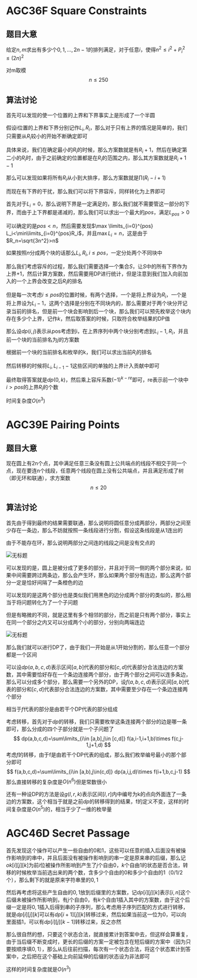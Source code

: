 # AGC36F **Square Constraints**

## 题目大意

给定$n,m$求出有多少个$0,1,...,2n-1$的排列满足，对于任意$i$，使得$n^2\leq i^2+P_i^2\leq (2n)^2$

对m取模
$$
n\leq 250
$$

## 算法讨论

首先可以发现的使一个位置的上界和下界事实上是形成了一个半圆

假设i位置的上界和下界分别记作$L_i,R_i$，那么对于只有上界的情况是简单的，我们只需要从$R_i$较小的开始不断确定即可

具体来说，我们在确定最小的$R_i$的时候，那么方案数就是有$R_i+1$，然后在确定第二小的$R_i$时，由于之前确定的位置都是在$R_i$的范围之内，那么其方案数就是$R_i+1-1$

那么可以发现如果将所有$R_i$从小到大排序，那么方案数就是$\prod (R_i-i+1)$

而现在有下界的干扰，那么我们可以将下界容斥，同样转化为上界即可

首先对于$L_i=0$，那么说明下界是一定满足的，那么我们就不需要管这一部分的下界，而由于上下界都是递减的，那么我们可以求出一个最大的$pos$，满足$L_{pos}>0$

可以确定的是$pos<n$，然后需要发现$\max \limits_{i=0}^{pos} L_i<\min\limits_{i=0}^{pos}R_i$，并且$\max L_i=n$，这是由于$R_n=\sqrt{3n^2}>n$

如果按照$n$分成两个块的话那么$L_i,R_i,i\leq pos$，一定分处两个不同块中

那么我们考虑容斥的过程，那么我们需要选择一个集合$S$，让$S$中的所有下界作为上界+1，然后计算方案数，然后需要用DP进行统计，但是注意到我们加入向前加入的一个上界会改变之后$R_i$的排名

但是每一次考虑$i\leq pos$的位置时候，有两个选择，一个是将上界设为$R_i$，一个是将上界设为$L_i-1$，这两个选择是分别在不同块内的，那么需要对于两个块分开记录当前的排名，但是前一个块会影响到后一个块，那么我们可以预先枚举这个块内存在多少个上界，记作$k$，然后取答案的时候，只取符合枚举结果的DP值

那么设$dp(i,j)$表示从pos考虑到i，在上界序列中两个块分别考虑到$L_i-1,R_i$，并且前一个块的当前排名为$j$的方案数

根据前一个块的当前排名和枚举的k，我们可以求出当前$R_i$的排名

然后转移的时候将$L_{i},L_{i-1}-1$这些区间的单独的上界计入贡献中即可

最终取得答案就是$dp(0,k)$，然后乘上容斥系数$(-1)^{k-re}$即可，re表示前一个块中$i>pos$的上界$R_i$的个数

时间复杂度$O(n^3)$

# AGC39E **Pairing Points**

## 题目大意

现在圆上有2n个点，其中满足任意三条没有圆上公共端点的线段不相交于同一个点，现在要连n个线段，任意两个线段在圆上没有公共端点，并且满足形成了树（即无环和联通），求方案数
$$
n\leq 20
$$

## 算法讨论

首先由于得到最终的结果需要联通，那么说明将圆任意分成两部分，两部分之间至少存在一条边，那么不妨就按照一条线段进行分割，假设这条线段是从1连出的

由于不能存在环，那么说明两部分之间连的线段之间是没有交点的

![无标题](D:\Blog\image\无标题-16401451296331.png)

可以发现的是，圆上是被分成了更多的部分，并且对于同一侧的两个部分来说，如果中间需要跨过两条边，那么会产生环，那么如果两个部分有连边，那么这两个部分一定是恰好间隔了一条橙色的边

可以发现的是这两个部分也是类似我们用黑色的边分成两个部分的类似的，那么相当于将问题转化为了一个子问题

但是有略微的不同，就是这里有多个相邻的部分，而之前是只有两个部分，事实上在同一个部分之内又可以分成两个小的部分，分别向两端连边

![无标题](D:\Blog\image\无标题-16401455366342.png)

那么我们就可以进行DP了，由于我们一开始是从1开始分割的，那么任意一个部分都是一个区间

可以设$dp(a,b,c,d)$表示区间$[a,b]$代表的部分和$[c,d]$代表部分合法连边的方案数，其中需要恰好存在一个条边连接两个部分，由于两个部分之间可以连多条边，那么可以分成多个部分，那么需要一个另外的DP，设$f(a,b,c,d)$表示区间$[a,b]$代表的部分和$[c,d]$代表部分合法连边的方案数，其中需要至少存在一个条边连接两个部分

相当于$f$代表的部分是由若干个DP代表的部分组成

考虑转移，首先对于$dp$的转移，我们只需要枚举这条连接两个部分的边是哪一条即可，那么分成的四个子部分就是一个子问题了
$$
dp(a,b,c,d)=\sum\limits_{i\in [a,b],j\in [c,d]} f(a,i-1,i+1,b)\times f(c,j-1,j+1,d)
$$
考虑$f$的转移，由于f是由若干个DP代表的组成，那么我们枚举编号最小的那个部分即可
$$
f(a,b,c,d)=\sum\limits_{i\in [a,b),j\in(c,d]} dp(a,i,j,d)\times f(i+1,b,c,j-1)
$$
那么直接转移的复杂度是$O(n^6)$但是常数很小



还有一种设DP的方法是设$g(l,r,k)$表示区间$[l,r]$内中编号为k的点向外面连了一条边的方案数，这个相当于就是之前$dp$的转移得到的结果，f的定义不变，这样的时间复杂度是$O(n^5)$的，相当于少了一维的枚举量

# AGC46D Secret Passage

首先发现这个操作可以产生一些自由的$0$和$1$，这些可以任意的插入后面没有被操作影响到的串中，并且后面没有被操作影响到的串一定是原来串的后缀，那么记$ok[i][j][k]$为前$i$位被操作所影响到产生了$j$个自由$0$，$k$个自由$1$的状态是否合法，转移的时候枚举当前选出来的两个数，含多少个自由的$0$和多少个自由的$1$（0/1/2个），那么剩下的就是原来字符串里的$0,1$

然后再考虑将这些产生自由的$0,1$放到后缀里的方案数，记$dp[i][j][k]$表示$[i,n]$这个后缀未被操作所影响到，有$j$个自由$0$，有$k$个自由$1$插入其中的方案数，由于这个后缀一定是将$0,1$插入后得到串的子序列，那么考虑用子序列匹配的方式进行转移，就是$dp[i][j][k]$可以有$dp[i+1][j][k]$转移过来，然后如果当前这一位为$0$，可以向里面插$1$，可以有$dp[i][j][k-1]$转移过来，反之亦然

那么很自然的想，只要这个状态合法，就直接累计到答案中去，但这样会算重复，由于当后缀不断变成时，更长的后缀的方案一定被包含在短后缀的方案中（因为只要按顺序填$0,1$），那么从后往前扫描，每次有一个状态合法，将这个状态累计到答案中，之后把在这个基础上向前延伸的后缀的状态设为非法即可

这样的时间复杂度就是$O(n^3)$

